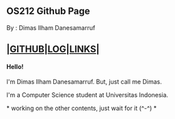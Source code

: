 ## OS212 Github Page
By : Dimas Ilham Danesamarruf

|[GITHUB](https://github.com/dimas-id)|[LOG](https://raw.githubusercontent.com/dimas-id/os212/master/TXT/mylog.txt)|[LINKS](https://dimas-id.github.io/os212/LINKS)|
---
#### Hello!
I'm Dimas Ilham Danesamarruf. But, just call me Dimas.

I'm a Computer Science student at Universitas Indonesia.

\* working on the other contents, just wait for it (^-^) *
